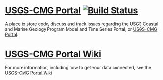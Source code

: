[USGS-CMG Portal](http://cmgdata.usgsportals.net/) [![Build Status](https://travis-ci.org/USGS-CMG/usgs-cmg-portal.svg)](https://travis-ci.org/USGS-CMG/usgs-cmg-portal)
===

A place to store code, discuss and track issues regarding the USGS Coastal and Marine Geology Program Model and Time Series Portal, or [USGS-CMG Portal](http://cmgdata.usgsportals.net/).

[USGS-CMG Portal Wiki](https://github.com/USGS-CMG/usgs-cmg-portal/wiki)
===

For more information, including how to get your data connected, see the [USGS-CMG Portal Wiki](https://github.com/USGS-CMG/usgs-cmg-portal/wiki)
